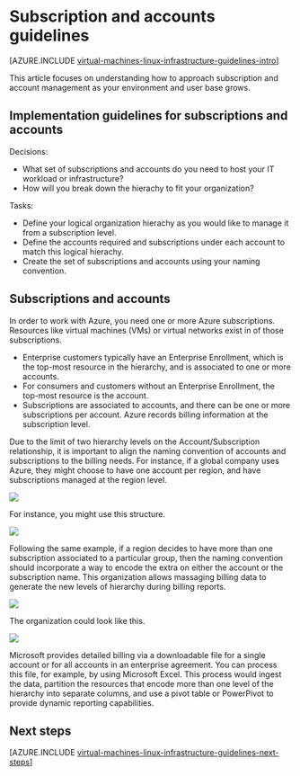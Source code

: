 <properties
	pageTitle="Subscription and Accounts Guidelines | Azure"
	description="Learn about the key design and implementation guidelines for subscriptions and accounts on Azure."
	documentationCenter=""
	services="virtual-machines-linux"
	authors="iainfoulds"
	manager="timlt"
	editor=""
	tags="azure-resource-manager"/>

<tags
	ms.service="virtual-machines-linux"
	ms.date="06/22/2016"
	wacn.date=""/>

# Subscription and accounts guidelines

[AZURE.INCLUDE [virtual-machines-linux-infrastructure-guidelines-intro](../includes/virtual-machines-linux-infrastructure-guidelines-intro.md)] 

This article focuses on understanding how to approach subscription and account management as your environment and user base grows.


## Implementation guidelines for subscriptions and accounts

Decisions:

- What set of subscriptions and accounts do you need to host your IT workload or infrastructure?
- How will you break down the hierachy to fit your organization?

Tasks:

- Define your logical organization hierachy as you would like to manage it from a subscription level.
- Define the accounts required and subscriptions under each account to match this logical hierachy.
- Create the set of subscriptions and accounts using your naming convention.


## Subscriptions and accounts

In order to work with Azure, you need one or more Azure subscriptions. Resources like virtual machines (VMs) or virtual networks exist in of those subscriptions.

- Enterprise customers typically have an Enterprise Enrollment, which is the top-most resource in the hierarchy, and is associated to one or more accounts.
- For consumers and customers without an Enterprise Enrollment, the top-most resource is the account.
- Subscriptions are associated to accounts, and there can be one or more subscriptions per account. Azure records billing information at the subscription level.

Due to the limit of two hierarchy levels on the Account/Subscription relationship, it is important to align the naming convention of accounts and subscriptions to the billing needs. For instance, if a global company uses Azure, they might choose to have one account per region, and have subscriptions managed at the region level.

![](./media/virtual-machines-common-infrastructure-service-guidelines/sub01.png)

For instance, you might use this structure.

![](./media/virtual-machines-common-infrastructure-service-guidelines/sub02.png)

Following the same example, if a region decides to have more than one subscription associated to a particular group, then the naming convention should incorporate a way to encode the extra on either the account or the subscription name. This organization allows massaging billing data to generate the new levels of hierarchy during billing reports.

![](./media/virtual-machines-common-infrastructure-service-guidelines/sub03.png)

The organization could look like this.

![](./media/virtual-machines-common-infrastructure-service-guidelines/sub04.png)

Microsoft provides detailed billing via a downloadable file for a single account or for all accounts in an enterprise agreement. You can process this file, for example, by using Microsoft Excel. This process would ingest the data, partition the resources that encode more than one level of the hierarchy into separate columns, and use a pivot table or PowerPivot to provide dynamic reporting capabilities.


## Next steps

[AZURE.INCLUDE [virtual-machines-linux-infrastructure-guidelines-next-steps](../includes/virtual-machines-linux-infrastructure-guidelines-next-steps.md)]